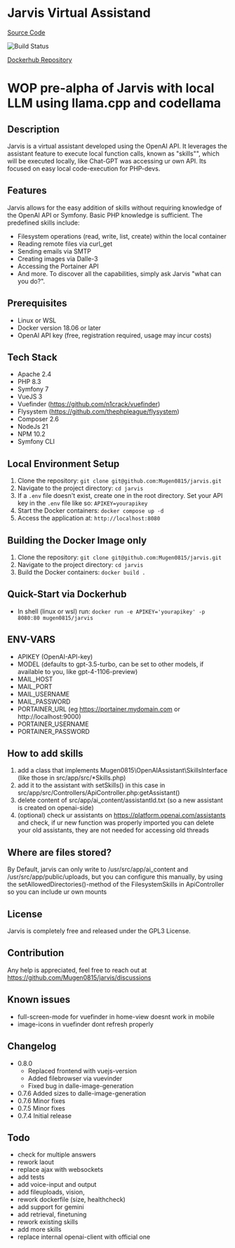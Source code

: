 # Jarvis Virtual Assistand
[Source Code](https://github.com/Mugen0815/jarvis)

![Build Status](https://github.com/Mugen0815/jarvis/actions/workflows/docker-image.yml/badge.svg)

[Dockerhub Repository](https://hub.docker.com/r/mugen0815/jarvis)


# WOP pre-alpha of Jarvis with local LLM using llama.cpp and codellama

## Description
Jarvis is a virtual assistant developed using the OpenAI API. It leverages the assistant feature to execute local function calls, known as "skills"", which will be executed locally, like Chat-GPT was accessing ur own API. Its focused on easy local code-execution for PHP-devs.

## Features
Jarvis allows for the easy addition of skills without requiring knowledge of the OpenAI API or Symfony. Basic PHP knowledge is sufficient. The predefined skills include:
- Filesystem operations (read, write, list, create) within the local container
- Reading remote files via curl_get
- Sending emails via SMTP
- Creating images via Dalle-3
- Accessing the Portainer API
- And more. To discover all the capabilities, simply ask Jarvis "what can you do?".

## Prerequisites
- Linux or WSL
- Docker version 18.06 or later
- OpenAI API key (free, registration required, usage may incur costs)

## Tech Stack
- Apache 2.4
- PHP 8.3
- Symfony 7
- VueJS 3
- Vuefinder (https://github.com/n1crack/vuefinder)
- Flysystem (https://github.com/thephpleague/flysystem)
- Composer 2.6
- NodeJs 21
- NPM 10.2
- Symfony CLI

## Local Environment Setup
1. Clone the repository: `git clone git@github.com:Mugen0815/jarvis.git`
2. Navigate to the project directory: `cd jarvis`
3. If a `.env` file doesn't exist, create one in the root directory. Set your API key in the `.env` file like so: `APIKEY=yourapikey`
4. Start the Docker containers: `docker compose up -d`
5. Access the application at: `http://localhost:8080`

## Building the Docker Image only
1. Clone the repository: `git clone git@github.com:Mugen0815/jarvis.git`
2. Navigate to the project directory: `cd jarvis`
3. Build the Docker containers: `docker build .`

## Quick-Start via Dockerhub
- In shell (linux or wsl) run: `docker run -e APIKEY='yourapikey' -p 8080:80 mugen0815/jarvis`

## ENV-VARS
- APIKEY (OpenAI-API-key)
- MODEL (defaults to gpt-3.5-turbo, can be set to other models, if available to you, like  gpt-4-1106-preview)
- MAIL_HOST
- MAIL_PORT
- MAIL_USERNAME
- MAIL_PASSWORD
- PORTAINER_URL (eg https://portainer.mydomain.com or http://localhost:9000)
- PORTAINER_USERNAME
- PORTAINER_PASSWORD

## How to add skills
1. add a class that implements Mugen0815\OpenAIAssistant\SkillsInterface (like those in src/app/src/*Skills.php)
2. add it to the assistant with setSkills()
   in this case in src/app/src/Controllers/ApiController.php:getAssistant()
3. delete content of src/app/ai_content/assistantId.txt (so a new assistant is created on openai-side)
4. (optional) check ur assistants on https://platform.openai.com/assistants and check, if ur new function was properly imported
   you can delete your old assistants, they are not needed for accessing old threads

## Where are files stored?
By Default, jarvis can only write to /usr/src/app/ai_content and /usr/src/app/public/uploads, 
but you can configure this manually, by using the setAllowedDirectories()-method of the FilesystemSkills in ApiController
so you can include ur own mounts

## License
Jarvis is completely free and released under the GPL3 License.

## Contribution
Any help is appreciated, feel free to reach out at https://github.com/Mugen0815/jarvis/discussions

## Known issues
- full-screen-mode for vuefinder in home-view doesnt work in mobile
- image-icons in vuefinder dont refresh properly

## Changelog
- 0.8.0 
   - Replaced frontend with vuejs-version
   - Added filebrowser via vuevinder
   - Fixed bug in dalle-image-generation  
- 0.7.6 Added sizes to dalle-image-generation
- 0.7.6 Minor fixes
- 0.7.5 Minor fixes
- 0.7.4 Initial release  

## Todo
- check for multiple answers
- rework laout
- replace ajax with websockets
- add tests
- add voice-input and output
- add fileuploads, vision, 
- rework dockerfile (size, healthcheck)
- add support for gemini
- add retrieval, finetuning
- rework existing skills
- add more skills
- replace internal openai-client with official one
